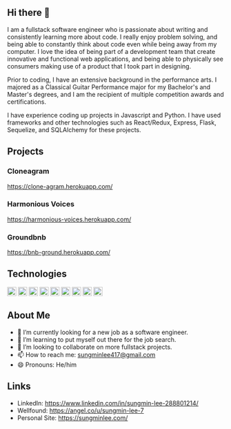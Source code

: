 ## Hi there 👋

I am a fullstack software engineer who is passionate about writing and consistently learning more about code. I really enjoy problem solving, and being able to constantly think about code even while being away from my computer. I love the idea of being part of a development team that create innovative and functional web applications, and being able to physically see consumers making use of a product that I took part in designing.

Prior to coding, I have an extensive background in the performance arts. I majored as a Classical Guitar Performance major for my Bachelor's and Master's degrees, and I am the recipient of multiple competition awards and certifications. 

I have experience coding up projects in Javascript and Python. I have used frameworks and other technologies such as React/Redux, Express, Flask, Sequelize, and SQLAlchemy for these projects.

## Projects
### Cloneagram
https://clone-agram.herokuapp.com/
### Harmonious Voices
https://harmonious-voices.herokuapp.com/
### Groundbnb
https://bnb-ground.herokuapp.com/

## Technologies
<a href="https://developer.mozilla.org/en-US/docs/Web/JavaScript" title="JavaScript"><img src="https://github.com/get-icon/geticon/raw/master/icons/javascript.svg" alt="JavaScript" width="21px" height="21px"></a>
<a href="https://www.python.org/" title="Python"><img src="https://github.com/get-icon/geticon/raw/master/icons/python.svg" alt="Python" width="21px" height="21px"></a>
<a href="https://reactnative.dev/" title="React Native"><img src="https://github.com/get-icon/geticon/raw/master/icons/react.svg" alt="React Native" width="21px" height="21px"></a>
<a href="https://redux.js.org/" title="Redux"><img src="https://github.com/get-icon/geticon/raw/master/icons/redux.svg" alt="Redux" width="21px" height="21px"></a>
<a href="https://expressjs.com/" title="Express"><img src="https://github.com/get-icon/geticon/raw/master/icons/express.svg" alt="Express" width="21px" height="21px"></a>
<a href="https://www.w3.org/TR/html5/" title="HTML5"><img src="https://github.com/get-icon/geticon/raw/master/icons/html-5.svg" alt="HTML5" width="21px" height="21px"></a>
<a href="https://www.w3.org/TR/CSS/" title="CSS3"><img src="https://github.com/get-icon/geticon/raw/master/icons/css-3.svg" alt="CSS3" width="21px" height="21px"></a>
<a href="https://nodejs.org/" title="Node.js"><img src="https://github.com/get-icon/geticon/raw/master/icons/nodejs-icon.svg" alt="Node.js" width="21px" height="21px"></a>
<a href="https://aws.amazon.com/" title="AWS"><img src="https://github.com/get-icon/geticon/raw/master/icons/aws.svg" alt="AWS" width="21px" height="21px"></a>

## About Me
- 🔭 I’m currently looking for a new job as a software engineer.
- 🌱 I’m learning to put myself out there for the job search.
- 👯 I’m looking to collaborate on more fullstack projects.
- 📫 How to reach me: sungminlee417@gmail.com
- 😄 Pronouns: He/him

## Links
- LinkedIn: https://www.linkedin.com/in/sungmin-lee-288801214/
- Wellfound: https://angel.co/u/sungmin-lee-7
- Personal Site: https://sungminlee.com/
